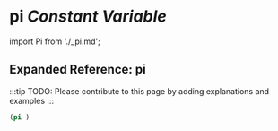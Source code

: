 # **pi** *Constant Variable*

import Pi from './_pi.md';

<Pi />

## Expanded Reference: pi

:::tip
TODO: Please contribute to this page by adding explanations and examples
:::

```lisp
(pi )
```
